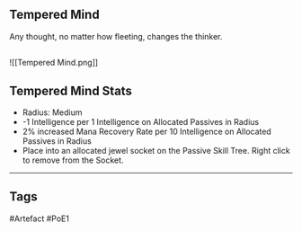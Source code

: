 ## Tempered Mind
Any thought, no matter how fleeting, changes the thinker.
##
![[Tempered Mind.png]]
## Tempered Mind Stats
- Radius: Medium
- -1 Intelligence per 1 Intelligence on Allocated Passives in Radius
- 2% increased Mana Recovery Rate per 10 Intelligence on Allocated Passives in Radius
- Place into an allocated jewel socket on the Passive Skill Tree. Right click to remove from the Socket.


---
## Tags
#Artefact
#PoE1